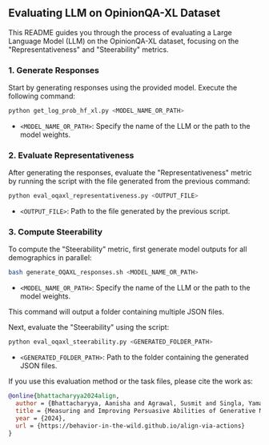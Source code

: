 ## Evaluating LLM on OpinionQA-XL Dataset

This README guides you through the process of evaluating a Large Language Model (LLM) on the OpinionQA-XL dataset, focusing on the "Representativeness" and "Steerability" metrics.

### 1. Generate Responses

Start by generating responses using the provided model. Execute the following command:

```bash
python get_log_prob_hf_xl.py <MODEL_NAME_OR_PATH>
```

- `<MODEL_NAME_OR_PATH>`: Specify the name of the LLM or the path to the model weights.

### 2. Evaluate Representativeness

After generating the responses, evaluate the "Representativeness" metric by running the script with the file generated from the previous command:

```bash
python eval_oqaxl_representativeness.py <OUTPUT_FILE>
```

- `<OUTPUT_FILE>`: Path to the file generated by the previous script.

### 3. Compute Steerability

To compute the "Steerability" metric, first generate model outputs for all demographics in parallel:

```bash
bash generate_OQAXL_responses.sh <MODEL_NAME_OR_PATH>
```

- `<MODEL_NAME_OR_PATH>`: Specify the name of the LLM or the path to the model weights.

This command will output a folder containing multiple JSON files.

Next, evaluate the "Steerability" using the script:

```bash
python eval_oqaxl_steerability.py <GENERATED_FOLDER_PATH>
```

- `<GENERATED_FOLDER_PATH>`: Path to the folder containing the generated JSON files.

If you use this evaluation method or the task files, please cite the work as:

```bibtex
@online{bhattacharyya2024align,
  author = {Bhattacharyya, Aanisha and Agrawal, Susmit and Singla, Yaman K and SR, Nikitha and Menta, Tarun Ram and Krishnamurthy, Balaji},
  title = {Measuring and Improving Persuasive Abilities of Generative Models},
  year = {2024},
  url = {https://behavior-in-the-wild.github.io/align-via-actions}
}
```
